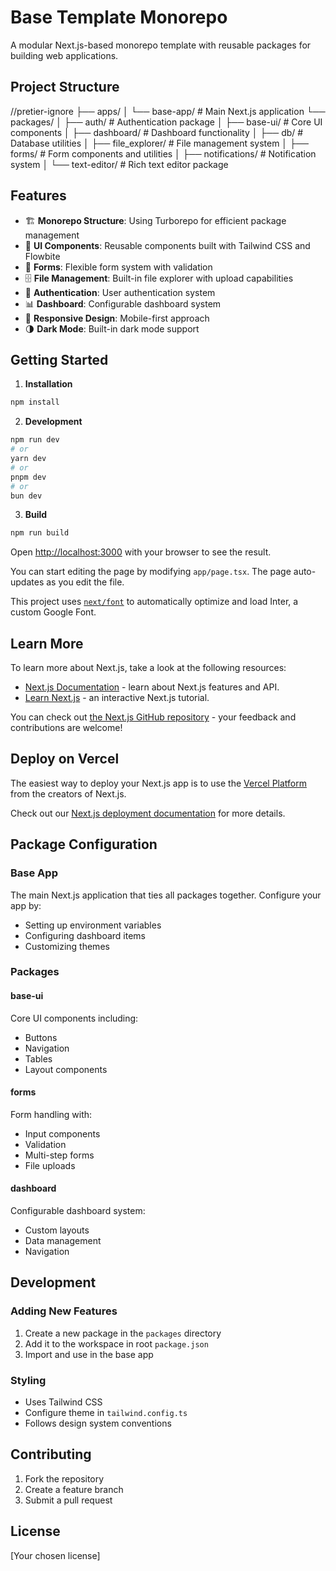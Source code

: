 # Base Template Monorepo

A modular Next.js-based monorepo template with reusable packages for building web applications.

## Project Structure

//pretier-ignore
├── apps/
│ └── base-app/ # Main Next.js application
└── packages/
│ ├── auth/ # Authentication package
│ ├── base-ui/ # Core UI components
│ ├── dashboard/ # Dashboard functionality
│ ├── db/ # Database utilities
│ ├── file_explorer/ # File management system
│ ├── forms/ # Form components and utilities
│ ├── notifications/ # Notification system
│ └── text-editor/ # Rich text editor package

## Features

- 🏗️ **Monorepo Structure**: Using Turborepo for efficient package management
- 🎨 **UI Components**: Reusable components built with Tailwind CSS and Flowbite
- 📝 **Forms**: Flexible form system with validation
- 🗄️ **File Management**: Built-in file explorer with upload capabilities
- 🔐 **Authentication**: User authentication system
- 📊 **Dashboard**: Configurable dashboard system
- 📱 **Responsive Design**: Mobile-first approach
- 🌗 **Dark Mode**: Built-in dark mode support

## Getting Started

1. **Installation**

```bash
npm install
```

2. **Development**

```bash
npm run dev
# or
yarn dev
# or
pnpm dev
# or
bun dev
```

3. **Build**

```bash
npm run build
```

Open [http://localhost:3000](http://localhost:3000) with your browser to see the result.

You can start editing the page by modifying `app/page.tsx`. The page auto-updates as you edit the file.

This project uses [`next/font`](https://nextjs.org/docs/basic-features/font-optimization) to automatically optimize and load Inter, a custom Google Font.

## Learn More

To learn more about Next.js, take a look at the following resources:

- [Next.js Documentation](https://nextjs.org/docs) - learn about Next.js features and API.
- [Learn Next.js](https://nextjs.org/learn) - an interactive Next.js tutorial.

You can check out [the Next.js GitHub repository](https://github.com/vercel/next.js/) - your feedback and contributions are welcome!

## Deploy on Vercel

The easiest way to deploy your Next.js app is to use the [Vercel Platform](https://vercel.com/new?utm_medium=default-template&filter=next.js&utm_source=create-next-app&utm_campaign=create-next-app-readme) from the creators of Next.js.

Check out our [Next.js deployment documentation](https://nextjs.org/docs/deployment) for more details.

## Package Configuration

### Base App

The main Next.js application that ties all packages together. Configure your app by:

- Setting up environment variables
- Configuring dashboard items
- Customizing themes

### Packages

#### base-ui

Core UI components including:

- Buttons
- Navigation
- Tables
- Layout components

#### forms

Form handling with:

- Input components
- Validation
- Multi-step forms
- File uploads

#### dashboard

Configurable dashboard system:

- Custom layouts
- Data management
- Navigation

## Development

### Adding New Features

1. Create a new package in the `packages` directory
2. Add it to the workspace in root `package.json`
3. Import and use in the base app

### Styling

- Uses Tailwind CSS
- Configure theme in `tailwind.config.ts`
- Follows design system conventions

## Contributing

1. Fork the repository
2. Create a feature branch
3. Submit a pull request

## License

[Your chosen license]
